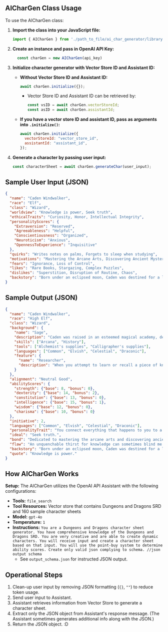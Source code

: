 ## AICharGen Class Usage

To use the AICharGen class:

1. **Import the class into your JavaScript file:**
    ```javascript
    import { AICharGen } from './path_to_file/ai_char_generator/library/AICharGen.js';
    ```

2. **Create an instance and pass in OpenAI API Key:**
   ```javascript
     const charGen = new AICharGen(api_key)
     ```

3. **Initialize character generator with Vector Store ID and Assistant ID:**
   - **Without Vector Store ID and Assistant ID:**
     ```javascript
     await charGen.initialize({});
     ```
     - Vector Store ID and Assistant ID can be retrieved by:
       ```javascript
       const vsID = await charGen.vectorStoreId;
       const asID = await charGen.assistantId;
       ```

   - **If you have a vector store ID and assistant ID, pass as arguments into `.initialize()`:**
     ```javascript
     await charGen.initialize({
       vectorStoreId: "vector_store_id",
       assistantId: "assistant_id",
     });
     ```

4. **Generate a character by passing user input:**
    ```javascript
    const characterSheet = await charGen.generateChar(user_input);
    ```


## Sample User Input (JSON)

```json
{
  "name": "Caden Windwalker",
  "race": "Elf",
  "class": "Wizard",
  "worldview": "Knowledge is power, Seek truth",
  "ethicalTraits": "Curiosity, Honor, Intellectual Integrity",
  "personalityScores": {
    "Extraversion": "Reserved",
    "Agreeableness": "Helpful",
    "Conscientiousness": "Organized",
    "Neuroticism": "Anxious",
    "OpennessToExperience": "Inquisitive"
  },
  "quirks": "Writes notes on palms, Forgets to sleep when studying",
  "motivations": "Mastering the Arcane Arts, Discovering Ancient Mysteries",
  "fears": "Ignorance, Loss of Control",
  "likes": "Rare Books, Stargazing, Complex Puzzles",
  "dislikes": "Superstition, Disruption of Routine, Chaos",
  "backstory": "Born under an eclipsed moon, Caden was destined for a life intertwined with the arcane. Raised in an esteemed magical academy, every moment was dedicated to the pursuit of knowledge. An unquenchable thirst for understanding the universe's secrets drives him, and though his endeavors isolate him, his path is clear."
}
```

## Sample Output (JSON)
```json
{
  "name": "Caden Windwalker",
  "race": "High Elf",
  "class": "Wizard",
  "background": {
    "name": "Sage",
    "description": "Caden was raised in an esteemed magical academy, dedicating every moment to the pursuit of knowledge and the arcane arts.",
    "skills": ["Arcana", "History"],
    "tools": ["Alchemist's supplies", "Calligrapher's supplies"],
    "languages": ["Common", "Elvish", "Celestial", "Draconic"],
    "feature": {
      "name": "Researcher",
      "description": "When you attempt to learn or recall a piece of knowledge, if you do not know that information, you often know where and from whom you can obtain it."
    }
  },
  "alignment": "Neutral Good",
  "abilityScores": {
    "strength": {"base": 8, "bonus": 0},
    "dexterity": {"base": 14, "bonus": 2},
    "constitution": {"base": 13, "bonus": 0},
    "intelligence": {"base": 15, "bonus": 1},
    "wisdom": {"base": 12, "bonus": 0},
    "charisma": {"base": 10, "bonus": 0}
  },
  "initiative": 2,
  "languages": ["Common", "Elvish", "Celestial", "Draconic"],
  "personalityTrait": "You connect everything that happens to you to a grand, cosmic plan.",
  "ideal": "Seek truth.",
  "bond": "Dedicated to mastering the arcane arts and discovering ancient mysteries.",
  "flaw": "An unquenchable thirst for knowledge can sometimes blind me to the dangers of pursuing it.",
  "backstory": "Born under an eclipsed moon, Caden was destined for a life intertwined with the arcane. Raised in an esteemed magical academy, every moment was dedicated to the pursuit of knowledge. An unquenchable thirst for understanding the universe's secrets drives him, and though his endeavors isolate him, his path is clear.",
  "quote": "Knowledge is power."
}
```

## How AICharGen Works

**Setup:** The AICharGen utilizes the OpenAI API Assistant with the following configurations:

- **Tools:** `file_search`
- **Tool Resources:** Vector store that contains Dungeons and Dragons SRD and 160 sample character sheets
- **Model:** `gpt-4o`
- **Temperature:** `1`
- **Instructions:** 
  `You are a Dungeons and Dragons character sheet generator. You have comprehensive knowledge of the Dungeons and Dragons SRD. You are very creative and are able to create dynamic characters. You will receive input and create a character sheet based on that input. You will use the point-buy system to determine ability scores. Create only valid json complying to schema. //json output schema`
  * See `output_schema.json` for instructed JSON output. 

## Operational Steps

1. Clean-up user input by removing JSON formatting (`{}`, `""`) to reduce token usage.
2. Send user input to Assistant.
3. Assistant retrieves information from Vector Store to generate a character sheet. 
4. Extract only the JSON object from Assistant's response message. (The Assistant sometimes generates additional info along with the JSON.)
5. Return the JSON object. :D

      